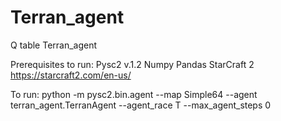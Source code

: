# Terran_agent
 Q table Terran_agent


Prerequisites to run:
Pysc2 v.1.2
Numpy
Pandas
StarCraft 2 https://starcraft2.com/en-us/

To run:
python -m pysc2.bin.agent --map Simple64 --agent terran_agent.TerranAgent --agent_race T --max_agent_steps 0

